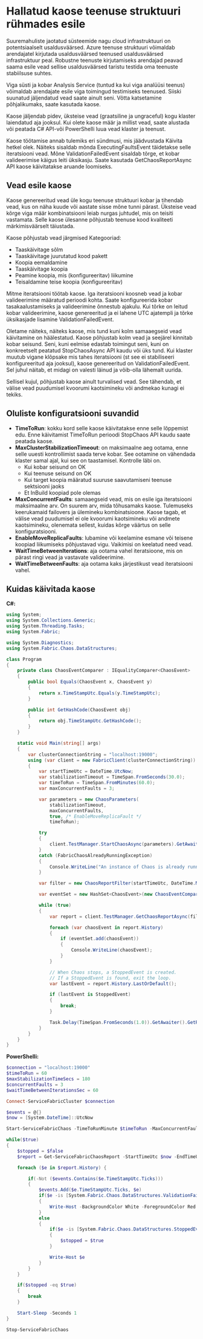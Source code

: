 <properties
   pageTitle="Põhjustada kaose teenuse struktuuri rühmades | Microsoft Azure'i"
   description="Viga juhtimise ja kobar analüüsi teenuse API abil saate hallata kaose klaster."
   services="service-fabric"
   documentationCenter=".net"
   authors="motanv"
   manager="rsinha"
   editor="toddabel"/>

<tags
   ms.service="service-fabric"
   ms.devlang="dotnet"
   ms.topic="article"
   ms.tgt_pltfrm="NA"
   ms.workload="NA"
   ms.date="09/19/2016"
   ms.author="motanv"/>

# <a name="induce-controlled-chaos-in-service-fabric-clusters"></a>Hallatud kaose teenuse struktuuri rühmades esile
Suuremahuliste jaotatud süsteemide nagu cloud infrastruktuuri on potentsiaalselt usaldusväärsed. Azure teenuse struktuuri võimaldab arendajatel kirjutada usaldusväärsed teenused usaldusväärsed infrastruktuur peal. Robustne teenuste kirjutamiseks arendajad peavad saama esile vead sellise usaldusväärsed taristu testida oma teenuste stabiilsuse suhtes.

Viga süsti ja kobar Analysis Service (tuntud ka kui viga analüüsi teenus) võimaldab arendajate esile viga toimingud testimiseks teenused. Siiski suunatud jäljendatud vead saate ainult seni. Võtta katsetamine põhjalikumaks, saate kasutada kaose.

Kaose jäljendab pidev, üksteise vead (graatsiline ja ungraceful) kogu klaster laiendatud aja jooksul. Kui olete kaose määr ja millist vead, saate alustada või peatada C# API-või PowerShelli luua vead klaster ja teenust.

Kaose töötamise annab tulemiks eri sündmusi, mis jäädvustada Käivita hetkel olek. Näiteks sisaldab mõnda ExecutingFaultsEvent täidetakse selle iteratsiooni vead. Mõne ValidationFailedEvent sisaldab tõrge, et kobar valideerimise käigus leiti üksikasju. Saate kasutada GetChaosReportAsync API kaose käivitatakse aruande loomiseks.

## <a name="faults-induced-in-chaos"></a>Vead esile kaose
Kaose genereeritud vead üle kogu teenuse struktuuri kobar ja tihendab vead, kus on näha kuude või aastate sisse mõne tunni pärast. Üksteise vead kõrge viga määr kombinatsiooni leiab nurgas juhtudel, mis on teisiti vastamata. Selle kaose ülesanne põhjustab teenuse kood kvaliteeti märkimisväärselt täiustada.

Kaose põhjustab vead järgmised Kategooriad:

 - Taaskäivitage sõlm
 - Taaskäivitage juurutatud kood pakett
 - Koopia eemaldamine
 - Taaskäivitage koopia
 - Peamine koopia, mis (konfigureeritav) liikumine
 - Teisaldamine teise koopia (konfigureeritav)

Mitme iteratsiooni töötab kaose. Iga iteratsiooni koosneb vead ja kobar valideerimine määratud perioodi kohta. Saate konfigureerida kobar tasakaalustamiseks ja valideerimine õnnestub ajakulu. Kui tõrke on leitud kobar valideerimine, kaose genereeritud ja ei lahene UTC ajatempli ja tõrke üksikasjade lisamine ValidationFailedEvent.

Oletame näiteks, näiteks kaose, mis tund kuni kolm samaaegseid vead käivitamine on häälestatud. Kaose põhjustab kolm vead ja seejärel kinnitab kobar seisund. Seni, kuni eelmise edastab toimingut seni, kuni on konkreetselt peatatud StopChaosAsync API kaudu või üks tund. Kui klaster muutub vigane klõpsake mis tahes iteratsiooni (st see ei stabiliseeri konfigureeritud aja jooksul), kaose genereeritud on ValidationFailedEvent. Sel juhul näitab, et midagi on valesti läinud ja võib-olla lähemalt uurida.

Sellisel kujul, põhjustab kaose ainult turvalised vead. See tähendab, et välise vead puudumisel kvoorumi kaotsimineku või andmekao kunagi ei tekiks.

## <a name="important-configuration-options"></a>Oluliste konfiguratsiooni suvandid
 - **TimeToRun**: kokku kord selle kaose käivitatakse enne selle lõppemist edu. Enne käivitamist TimeToRun perioodi StopChaos API kaudu saate peatada kaose.
 - **MaxClusterStabilizationTimeout**: on maksimaalne aeg ootama, enne selle uuesti kontrollimist saada terve kobar. See ootamine on vähendada klaster samal ajal, kui see on taastamisel. Kontrolle läbi on.
    - Kui kobar seisund on OK
    - Kui teenuse seisund on OK
    - Kui target koopia määratud suuruse saavutamiseni teenuse sektsiooni jaoks
    - Et InBuild koopiad pole olemas
 - **MaxConcurrentFaults**: samaaegseid vead, mis on esile iga iteratsiooni maksimaalne arv. On suurem arv, mida tõhusamaks kaose. Tulemuseks keerukamaid failovers ja ülemineku kombinatsioone. Kaose tagab, et välise vead puudumisel ei ole kvoorumi kaotsimineku või andmete kaotsimineku, olenemata sellest, kuidas kõrge väärtus on selle konfiguratsiooni.
 - **EnableMoveReplicaFaults**: lubamine või keelamine esmane või teisene koopiad liikumiseks põhjustavad vigu. Vaikimisi on keelatud need vead.
 - **WaitTimeBetweenIterations**: aja ootama vahel iteratsioone, mis on pärast ringi vead ja vastavate valideerimine.
 - **WaitTimeBetweenFaults**: aja ootama kaks järjestikust vead iteratsiooni vahel.

## <a name="how-to-run-chaos"></a>Kuidas käivitada kaose
**C#:**

```csharp
using System;
using System.Collections.Generic;
using System.Threading.Tasks;
using System.Fabric;

using System.Diagnostics;
using System.Fabric.Chaos.DataStructures;

class Program
{
    private class ChaosEventComparer : IEqualityComparer<ChaosEvent>
    {
        public bool Equals(ChaosEvent x, ChaosEvent y)
        {
            return x.TimeStampUtc.Equals(y.TimeStampUtc);
        }

        public int GetHashCode(ChaosEvent obj)
        {
            return obj.TimeStampUtc.GetHashCode();
        }
    }

    static void Main(string[] args)
    {
        var clusterConnectionString = "localhost:19000";
        using (var client = new FabricClient(clusterConnectionString))
        {
            var startTimeUtc = DateTime.UtcNow;
            var stabilizationTimeout = TimeSpan.FromSeconds(30.0);
            var timeToRun = TimeSpan.FromMinutes(60.0);
            var maxConcurrentFaults = 3;

            var parameters = new ChaosParameters(
                stabilizationTimeout,
                maxConcurrentFaults,
                true, /* EnableMoveReplicaFault */
                timeToRun);

            try
            {
                client.TestManager.StartChaosAsync(parameters).GetAwaiter().GetResult();
            }
            catch (FabricChaosAlreadyRunningException)
            {
                Console.WriteLine("An instance of Chaos is already running in the cluster.");
            }

            var filter = new ChaosReportFilter(startTimeUtc, DateTime.MaxValue);

            var eventSet = new HashSet<ChaosEvent>(new ChaosEventComparer());

            while (true)
            {
                var report = client.TestManager.GetChaosReportAsync(filter).GetAwaiter().GetResult();

                foreach (var chaosEvent in report.History)
                {
                    if (eventSet.add(chaosEvent))
                    {
                        Console.WriteLine(chaosEvent);
                    }
                }

                // When Chaos stops, a StoppedEvent is created.
                // If a StoppedEvent is found, exit the loop.
                var lastEvent = report.History.LastOrDefault();

                if (lastEvent is StoppedEvent)
                {
                    break;
                }

                Task.Delay(TimeSpan.FromSeconds(1.0)).GetAwaiter().GetResult();
            }
        }
    }
}
```
**PowerShelli:**

```powershell
$connection = "localhost:19000"
$timeToRun = 60
$maxStabilizationTimeSecs = 180
$concurrentFaults = 3
$waitTimeBetweenIterationsSec = 60

Connect-ServiceFabricCluster $connection

$events = @{}
$now = [System.DateTime]::UtcNow

Start-ServiceFabricChaos -TimeToRunMinute $timeToRun -MaxConcurrentFaults $concurrentFaults -MaxClusterStabilizationTimeoutSec $maxStabilizationTimeSecs -EnableMoveReplicaFaults -WaitTimeBetweenIterationsSec $waitTimeBetweenIterationsSec

while($true)
{
    $stopped = $false
    $report = Get-ServiceFabricChaosReport -StartTimeUtc $now -EndTimeUtc ([System.DateTime]::MaxValue)

    foreach ($e in $report.History) {

        if(-Not ($events.Contains($e.TimeStampUtc.Ticks)))
        {
            $events.Add($e.TimeStampUtc.Ticks, $e)
            if($e -is [System.Fabric.Chaos.DataStructures.ValidationFailedEvent])
            {
                Write-Host -BackgroundColor White -ForegroundColor Red $e
            }
            else
            {
                if($e -is [System.Fabric.Chaos.DataStructures.StoppedEvent])
                {
                    $stopped = $true
                }

                Write-Host $e
            }
        }
    }

    if($stopped -eq $true)
    {
        break
    }

    Start-Sleep -Seconds 1
}

Stop-ServiceFabricChaos
```
